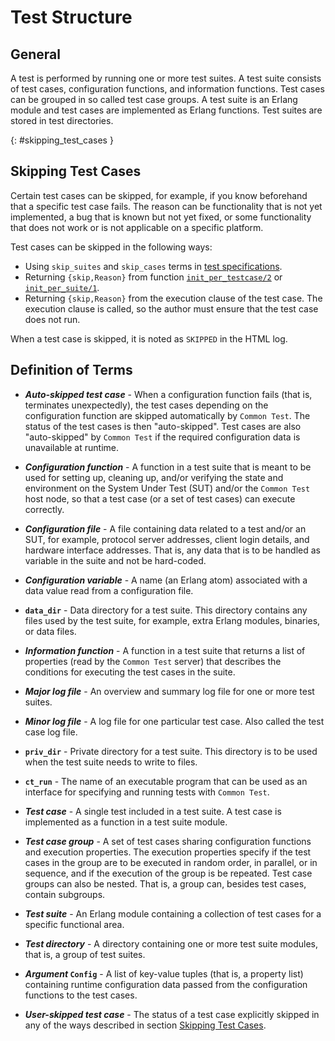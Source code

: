 <!--
%CopyrightBegin%

Copyright Ericsson AB 2023-2024. All Rights Reserved.

Licensed under the Apache License, Version 2.0 (the "License");
you may not use this file except in compliance with the License.
You may obtain a copy of the License at

    http://www.apache.org/licenses/LICENSE-2.0

Unless required by applicable law or agreed to in writing, software
distributed under the License is distributed on an "AS IS" BASIS,
WITHOUT WARRANTIES OR CONDITIONS OF ANY KIND, either express or implied.
See the License for the specific language governing permissions and
limitations under the License.

%CopyrightEnd%
-->
# Test Structure

## General

A test is performed by running one or more test suites. A test suite consists of
test cases, configuration functions, and information functions. Test cases can
be grouped in so called test case groups. A test suite is an Erlang module and
test cases are implemented as Erlang functions. Test suites are stored in test
directories.

[](){: #skipping_test_cases }

## Skipping Test Cases

Certain test cases can be skipped, for example, if you know beforehand that a
specific test case fails. The reason can be functionality that is not yet
implemented, a bug that is known but not yet fixed, or some functionality that
does not work or is not applicable on a specific platform.

Test cases can be skipped in the following ways:

- Using `skip_suites` and `skip_cases` terms in
  [test specifications](run_test_chapter.md#test_specifications).
- Returning `{skip,Reason}` from function
  [`init_per_testcase/2`](`c:ct_suite:init_per_testcase/2`) or
  [`init_per_suite/1`](`c:ct_suite:init_per_suite/1`).
- Returning `{skip,Reason}` from the execution clause of the test case. The
  execution clause is called, so the author must ensure that the test case does
  not run.

When a test case is skipped, it is noted as `SKIPPED` in the HTML log.

## Definition of Terms

- **_Auto-skipped test case_** - When a configuration function fails (that is,
  terminates unexpectedly), the test cases depending on the configuration
  function are skipped automatically by `Common Test`. The status of the test
  cases is then "auto-skipped". Test cases are also "auto-skipped" by
  `Common Test` if the required configuration data is unavailable at runtime.

- **_Configuration function_** - A function in a test suite that is meant to be
  used for setting up, cleaning up, and/or verifying the state and environment
  on the System Under Test (SUT) and/or the `Common Test` host node, so that a
  test case (or a set of test cases) can execute correctly.

- **_Configuration file_** - A file containing data related to a test and/or an
  SUT, for example, protocol server addresses, client login details, and
  hardware interface addresses. That is, any data that is to be handled as
  variable in the suite and not be hard-coded.

- **_Configuration variable_** - A name (an Erlang atom) associated with a data
  value read from a configuration file.

- **`data_dir`** - Data directory for a test suite. This directory contains any
  files used by the test suite, for example, extra Erlang modules, binaries, or
  data files.

- **_Information function_** - A function in a test suite that returns a list of
  properties (read by the `Common Test` server) that describes the conditions
  for executing the test cases in the suite.

- **_Major log file_** - An overview and summary log file for one or more test
  suites.

- **_Minor log file_** - A log file for one particular test case. Also called
  the test case log file.

- **`priv_dir`** - Private directory for a test suite. This directory is to be
  used when the test suite needs to write to files.

- **`ct_run`** - The name of an executable program that can be used as an
  interface for specifying and running tests with `Common Test`.

- **_Test case_** - A single test included in a test suite. A test case is
  implemented as a function in a test suite module.

- **_Test case group_** - A set of test cases sharing configuration functions
  and execution properties. The execution properties specify if the test cases
  in the group are to be executed in random order, in parallel, or in sequence,
  and if the execution of the group is be repeated. Test case groups can also be
  nested. That is, a group can, besides test cases, contain subgroups.

- **_Test suite_** - An Erlang module containing a collection of test cases for
  a specific functional area.

- **_Test directory_** - A directory containing one or more test suite modules,
  that is, a group of test suites.

- **_Argument_ `Config`** - A list of key-value tuples (that is, a property
  list) containing runtime configuration data passed from the configuration
  functions to the test cases.

- **_User-skipped test case_** - The status of a test case explicitly skipped in
  any of the ways described in section
  [Skipping Test Cases](test_structure_chapter.md#skipping_test_cases).

